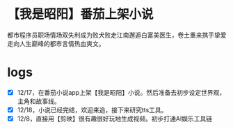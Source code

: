 # 【我是昭阳】番茄上架小说
都市程序员职场情场双失利成为败犬败走江南邂逅白富美医生，卷土重来携手挚爱走向人生巅峰的都市言情热血爽文。
# logs
- [x] 12/17，在番茄小说app上架【我是昭阳】小说。然后准备去初步设定世界观，主角和故事线。
- [x] 12/18，小说已经完结，欢迎来追，接下来研究tts工具。 
- [x] 12/8，直接用【剪映】很有趣很好玩地生成视频。初步打通AI娱乐工具链
